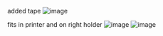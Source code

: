 added tape
![image](https://github.com/user-attachments/assets/0e7531af-4aa0-4d15-87f3-1e7f745fd0b3)

fits in printer and on right holder
![image](https://github.com/user-attachments/assets/c92e59a8-5687-4b9d-9cf8-b254b6c45b76)
![image](https://github.com/user-attachments/assets/15855d2d-9358-4259-b994-73b2d1ab3515)

